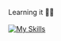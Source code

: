 Learning it 👀👋 <br><br> 
[![My Skills](https://skillicons.dev/icons?i=js,react,redux,nextjs,html,css,nodejs,mongodb,sass,figma)](https://skillicons.dev)
